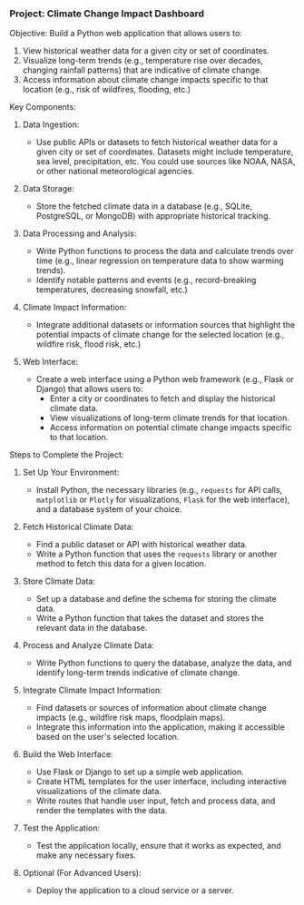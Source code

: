 ### Project: Climate Change Impact Dashboard

Objective: Build a Python web application that allows users to:

1.  View historical weather data for a given city or set of coordinates.
2.  Visualize long-term trends (e.g., temperature rise over decades, changing rainfall patterns) that are indicative of climate change.
3.  Access information about climate change impacts specific to that location (e.g., risk of wildfires, flooding, etc.)

Key Components:

1.  Data Ingestion:

    -   Use public APIs or datasets to fetch historical weather data for a given city or set of coordinates. Datasets might include temperature, sea level, precipitation, etc. You could use sources like NOAA, NASA, or other national meteorological agencies.
2.  Data Storage:

    -   Store the fetched climate data in a database (e.g., SQLite, PostgreSQL, or MongoDB) with appropriate historical tracking.
3.  Data Processing and Analysis:

    -   Write Python functions to process the data and calculate trends over time (e.g., linear regression on temperature data to show warming trends).
    -   Identify notable patterns and events (e.g., record-breaking temperatures, decreasing snowfall, etc.)
4.  Climate Impact Information:

    -   Integrate additional datasets or information sources that highlight the potential impacts of climate change for the selected location (e.g., wildfire risk, flood risk, etc.)
5.  Web Interface:

    -   Create a web interface using a Python web framework (e.g., Flask or Django) that allows users to:
        -   Enter a city or coordinates to fetch and display the historical climate data.
        -   View visualizations of long-term climate trends for that location.
        -   Access information on potential climate change impacts specific to that location.

Steps to Complete the Project:

1.  Set Up Your Environment:

    -   Install Python, the necessary libraries (e.g., `requests` for API calls, `matplotlib` or `Plotly` for visualizations, `Flask` for the web interface), and a database system of your choice.
2.  Fetch Historical Climate Data:

    -   Find a public dataset or API with historical weather data.
    -   Write a Python function that uses the `requests` library or another method to fetch this data for a given location.
3.  Store Climate Data:

    -   Set up a database and define the schema for storing the climate data.
    -   Write a Python function that takes the dataset and stores the relevant data in the database.
4.  Process and Analyze Climate Data:

    -   Write Python functions to query the database, analyze the data, and identify long-term trends indicative of climate change.
5.  Integrate Climate Impact Information:

    -   Find datasets or sources of information about climate change impacts (e.g., wildfire risk maps, floodplain maps).
    -   Integrate this information into the application, making it accessible based on the user's selected location.
6.  Build the Web Interface:

    -   Use Flask or Django to set up a simple web application.
    -   Create HTML templates for the user interface, including interactive visualizations of the climate data.
    -   Write routes that handle user input, fetch and process data, and render the templates with the data.
7.  Test the Application:

    -   Test the application locally, ensure that it works as expected, and make any necessary fixes.
8.  Optional (For Advanced Users):

    -   Deploy the application to a cloud service or a server.
